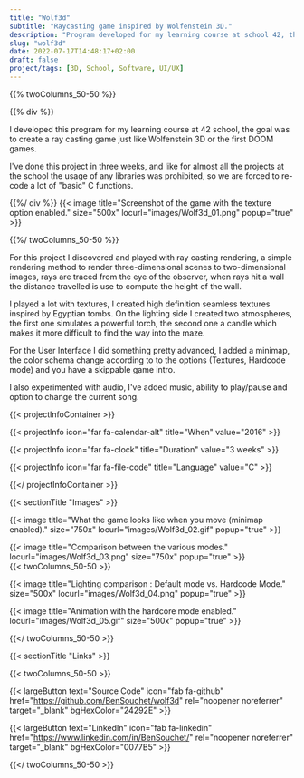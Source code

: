 ```yaml
---
title: "Wolf3d"
subtitle: "Raycasting game inspired by Wolfenstein 3D."
description: "Program developed for my learning course at school 42, the goal was to create a ray casting game just like Wolfenstein 3D."
slug: "wolf3d"
date: 2022-07-17T14:48:17+02:00
draft: false
project/tags: [3D, School, Software, UI/UX]
---
```



{{% twoColumns_50-50 %}}

{{% div %}}

I developed this program for my learning course at 42 school, the goal was to create a ray casting game just like Wolfenstein 3D or the first DOOM games.

I've done this project in three weeks, and like for almost all the projects at the school the usage of any libraries was prohibited, so we are forced to re-code a lot of "basic" C functions.

{{%/ div %}}
{{< image title="Screenshot of the game with the texture option enabled." size="500x" locurl="images/Wolf3d_01.png" popup="true" >}}

{{%/ twoColumns_50-50 %}}

For this project I discovered and played with ray casting rendering, a simple rendering method to render three-dimensional scenes to two-dimensional images, rays are traced from the eye of the observer, when rays hit a wall the distance travelled is use to compute the height of the wall.

I played a lot with textures, I created high definition seamless textures inspired by Egyptian tombs. On the lighting side I created two atmospheres, the first one simulates a powerful torch, the second one a candle which makes it more difficult to find the way into the maze.

For the User Interface I did something pretty advanced, I added a minimap, the color schema change according to to the options (Textures, Hardcode mode) and you have a skippable game intro.

I also experimented with audio, I've added music, ability to play/pause and option to change the current song.

{{< projectInfoContainer >}}

{{< projectInfo icon="far fa-calendar-alt" title="When" value="2016" >}}

{{< projectInfo icon="far fa-clock" title="Duration" value="3 weeks" >}}

{{< projectInfo icon="far fa-file-code" title="Language" value="C" >}}

{{</ projectInfoContainer >}}

{{< sectionTitle "Images" >}}

{{< image title="What the game looks like when you move (minimap enabled)." size="750x" locurl="images/Wolf3d_02.gif" popup="true" >}}

{{< image title="Comparison between the various modes." locurl="images/Wolf3d_03.png" size="750x" popup="true" >}}
\
{{< twoColumns_50-50 >}}

{{< image title="Lighting comparison : Default mode vs. Hardcode Mode." size="500x" locurl="images/Wolf3d_04.png" popup="true" >}}

{{< image title="Animation with the hardcore mode enabled." locurl="images/Wolf3d_05.gif" size="500x" popup="true" >}}

{{</ twoColumns_50-50 >}}

{{< sectionTitle "Links" >}}

{{< twoColumns_50-50 >}}

{{< largeButton text="Source Code" icon="fab fa-github" href="https://github.com/BenSouchet/wolf3d" rel="noopener noreferrer" target="_blank" bgHexColor="24292E" >}}

{{< largeButton text="LinkedIn" icon="fab fa-linkedin" href="https://www.linkedin.com/in/BenSouchet/" rel="noopener noreferrer" target="_blank" bgHexColor="0077B5" >}}

{{</ twoColumns_50-50 >}}